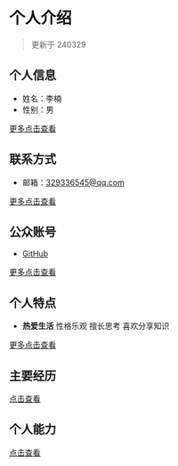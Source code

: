 # 个人介绍

> 更新于 240329

## 个人信息

- 姓名：李楠
- 性别：男

[更多点击查看](./profile.md)

## 联系方式

- 邮箱：329336545@qq.com

[更多点击查看](./contact.md)

## 公众账号

- [GitHub](https://github.com/xiaoshuiguai)

[更多点击查看](./account.md)

## 个人特点

- **热爱生活**  性格乐观  擅长思考  喜欢分享知识

[更多点击查看](./description.md)

## 主要经历

[点击查看](./experience.md)

## 个人能力

[点击查看](./ability.md)
